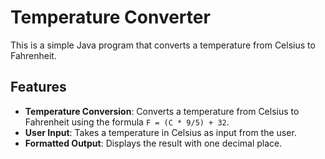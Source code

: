 # Temperature Converter

This is a simple Java program that converts a temperature from Celsius to Fahrenheit.

## Features

- **Temperature Conversion**: Converts a temperature from Celsius to Fahrenheit using the formula `F = (C * 9/5) + 32`.
- **User Input**: Takes a temperature in Celsius as input from the user.
- **Formatted Output**: Displays the result with one decimal place.
